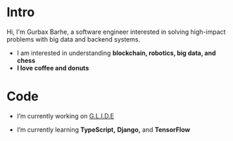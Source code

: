 <h1 align="left">Intro</h1>
<p align="left">Hi, I'm Gurbax Barhe, a software engineer interested in solving high-impact problems with big data and backend systems.</p>

- I am interested in understanding **blockchain, robotics, big data, and chess**
- **I love coffee and donuts**

  


<h1 align="left">Code</h1>

- I’m currently working on [G.L.I.D.E](https://github.com/gurbaxbarhe/G.L.I.D.E)

- I’m currently learning **TypeScript,** **Django,** and **TensorFlow**
